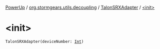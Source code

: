 [PowerUp](../../index.md) / [org.stormgears.utils.decoupling](../index.md) / [TalonSRXAdapter](index.md) / [&lt;init&gt;](./-init-.md)

# &lt;init&gt;

`TalonSRXAdapter(deviceNumber: `[`Int`](https://kotlinlang.org/api/latest/jvm/stdlib/kotlin/-int/index.html)`)`